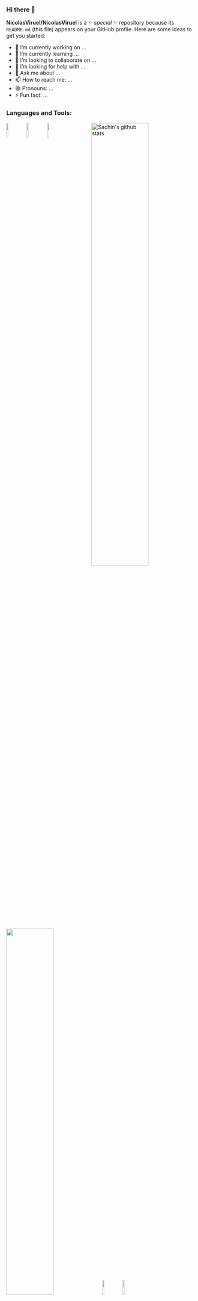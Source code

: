 ### Hi there 👋


**NicolasViruel/NicolasViruel** is a ✨ _special_ ✨ repository because its `README.md` (this file) appears on your GitHub profile.
Here are some ideas to get you started:

- 🔭 I’m currently working on ...
- 🌱 I’m currently learning ...
- 👯 I’m looking to collaborate on ...
- 🤔 I’m looking for help with ...
- 💬 Ask me about ...
- 📫 How to reach me: ...
- 😄 Pronouns: ...
- ⚡ Fun fact: ...

### Languages and Tools:

<!-- Your github readme stats
You can use this api: https://github.com/anuraghazra/github-readme-stats
-->
<p>
    <img width="55%" align="right" alt="Sachin's github stats" src="https://github-readme-stats.vercel.app/api?username=sachinchaturvedi93&show_icons=true&hide_border=true"/>

  <!-- Your languages and tools. Be careful with the alignment. 
  You can use this sites to get logos: https://www.vectorlogo.zone or https://simpleicons.org/
  -->
  <code><img width="10%" src="https://www.vectorlogo.zone/logos/w3_html5/w3_html5-icon.svg"></code>
  <code><img width="10%" src="https://www.vectorlogo.zone/logos/w3_css/w3_css-official.svg"></code> 
  <code><img width="10%" src="https://www.vectorlogo.zone/logos/reactjs/reactjs-icon.svg"></code>
  <br />
  <code><img width="50%" src="https://https://raw.githubusercontent.com/Manojkumar8497/Simple-JS-Quiz-App/master/assets/img/js-logo.jpg"></code>
  <code><img width="10%" src="https://www.vectorlogo.zone/logos/nodejs/nodejs-horizontal.svg"></code>
  <code><img width="10%" src="https://www.vectorlogo.zone/logos/json/json-ar21.svg"></code>
  <br />
  <code><img width="10%" src="https://www.vectorlogo.zone/logos/mysql/mysql-ar21.svg"></code>
  <code><img width="10%" src="https://www.vectorlogo.zone/logos/google_cloud/google_cloud-ar21.svg"></code>
  <code><img width="10%" src="https://www.vectorlogo.zone/logos/docker/docker-ar21.svg"></code>
  <br />
  <code><img width="10%" src="https://www.vectorlogo.zone/logos/git-scm/git-scm-ar21.svg"></code>
  <code><img width="10%" src="https://www.vectorlogo.zone/logos/github/github-ar21.svg"></code>
  <code><img width="10%" src="https://www.vectorlogo.zone/logos/visualstudio_code/visualstudio_code-ar21.svg"></code>
  
  [![Top Langs](https://github-readme-stats.vercel.app/api/top-langs/?username=sachinchaturvedi93&hide=jupyter%20notebook&show_icons=true&layout=compact&hide_border=true)](https://github.com/anuraghazra/github-readme-stats)


</p>


[![Nicolas Viruel GitHub stats](https://github-readme-stats.vercel.app/api?username=NicolasViruel)](https://github.com/NicolasViruel/github-readme-stats)
